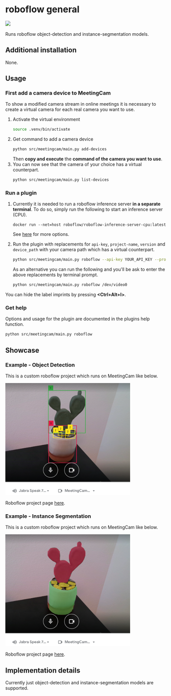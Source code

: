 # roboflow general

[<img src="https://2486075003-files.gitbook.io/~/files/v0/b/gitbook-x-prod.appspot.com/o/spaces%2F-M6S9nPJhEX9FYH6clfW%2Fuploads%2FVW4FMckhfS5GGlUcpuY2%2F642746dba53a59a614a64b35_roboflow-open-graph.png?alt=media&token=d120c000-46a4-411b-aba3-db055d48a904" height="250">](src/meetingcam/plugins/roboflow_general/)

Runs roboflow object-detection and instance-segmentation models.

## Additional installation

None.

## Usage

### First add a camera device to MeetingCam

To show a modified camera stream in online meetings it is necessary to create a virtual camera for each real camera you want to use.

1. Activate the virtual environment
   ```bash
   source .venv/bin/activate
   ```
2. Get command to add a camera device
   ```bash
   python src/meetingcam/main.py add-devices
   ```
   Then **copy and execute** the **command of the camera you want to use**.
3. You can now see that the camera of your choice has a virtual counterpart.
   ```bash
   python src/meetingcam/main.py list-devices
   ```

### Run a plugin

1. Currently it is needed to run a roboflow inference server **in a separate terminal**.
To do so, simply run the following to start an inference server (CPU).
   ```
   docker run --net=host roboflow/roboflow-inference-server-cpu:latest
   ```
   See [here](https://github.com/roboflow/inference) for more options.

2. Run the plugin with replacements for `api-key`, `project-name`, `version` and `device_path` with your camera path which has a virtual counterpart.
   ```bash
   python src/meetingcam/main.py roboflow --api-key YOUR_API_KEY --project-name meetingcam-roboflow-example-objectdetection --version 1 --device-path /dev/video0
   ```
   As an alternative you can run the following and you'll be ask to enter the above replacements by terminal prompt.
   ```bash
   python src/meetingcam/main.py roboflow /dev/video0
   ```

You can hide the label imprints by pressing **<Ctrl+Alt+l>**.


### Get help
Options and usage for the plugin are documented in the plugins help function.
```bash
python src/meetingcam/main.py roboflow
```

## Showcase

### Example - Object Detection

This is a custom roboflow project which runs on MeetingCam like below.

<img src="/assets/example_roboflow_object_detection.png" height=350>

Roboflow project page [here](https://universe.roboflow.com/nengelmann-phzsv/meetingcam-roboflow-example-objectdetection).

### Example - Instance Segmentation

This is a custom roboflow project which runs on MeetingCam like below.

<img src="/assets/example_roboflow_instance_segmentation.png" height=350>

Roboflow project page [here](https://universe.roboflow.com/nengelmann-phzsv/meetingcam-roboflow-example-instancesegmentation).

## Implementation details

Currently just object-detection and instance-segmentation models are supported.
